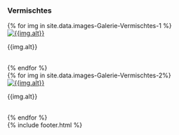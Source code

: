 ---
---

<h3>
  Vermischtes
</h3>
<div class="row">
  {% for img in site.data.images-Galerie-Vermischtes-1 %}
  <div class="col-lg-4">
    <div id="links">
      <a href="{{img.link}}" title="{{img.alt}}" data-gallery>
        <img class="img-thumbnail gallery" src="{{img.src}}" alt='{{img.alt}}'/>
      </a>
      <p>
        {{img.alt}}
      </p>
      <br />
    </div>
  </div>
  {% endfor %}
</div>
<div class="row">
  {% for img in site.data.images-Galerie-Vermischtes-2%}
  <div class="col-lg-4">
    <div id="links">
      <a href="{{img.link}}" title="{{img.alt}}" data-gallery>
        <img class="img-thumbnail gallery" src="{{img.src}}" alt='{{img.alt}}'/>
      </a>
      <p>
        {{img.alt}}
      </p>
      <br />
    </div>
  </div>
  {% endfor %}
</div>
{% include footer.html %}
